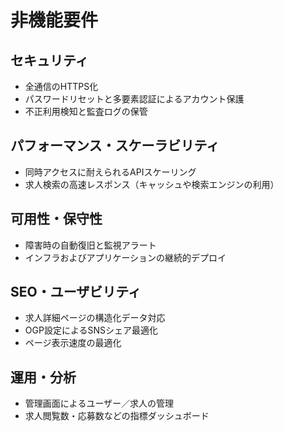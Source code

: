 # 非機能要件

## セキュリティ
- 全通信のHTTPS化
- パスワードリセットと多要素認証によるアカウント保護
- 不正利用検知と監査ログの保管

## パフォーマンス・スケーラビリティ
- 同時アクセスに耐えられるAPIスケーリング
- 求人検索の高速レスポンス（キャッシュや検索エンジンの利用）

## 可用性・保守性
- 障害時の自動復旧と監視アラート
- インフラおよびアプリケーションの継続的デプロイ

## SEO・ユーザビリティ
- 求人詳細ページの構造化データ対応
- OGP設定によるSNSシェア最適化
- ページ表示速度の最適化

## 運用・分析
- 管理画面によるユーザー／求人の管理
- 求人閲覧数・応募数などの指標ダッシュボード
